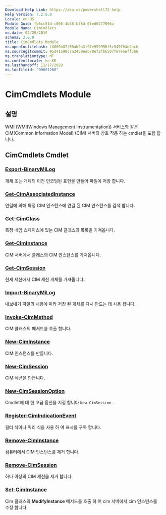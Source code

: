 ```yaml
---
Download Help Link: https://aka.ms/powershell72-help
Help Version: 7.2.0.0
Locale: en-US
Module Guid: fb6cc51d-c096-4b38-b78d-0fed6277096a
Module Name: CimCmdlets
ms.date: 02/20/2019
schema: 2.0.0
title: CimCmdlets Module
ms.openlocfilehash: f4869b07f00ab9a3f97e959990f5c549704e2acb
ms.sourcegitcommit: 95d41698c7a2450eeb70ef2fb6507fe7e6eff3b6
ms.translationtype: MT
ms.contentlocale: ko-KR
ms.lasthandoff: 11/17/2020
ms.locfileid: "99601260"
---
```

# CimCmdlets Module

## 설명

WMI (WMI(Windows Management Instrumentation)) 서비스와 같은 CIM(Common Information Model) (CIM) 서버와 상호 작용 하는 cmdlet을 포함 합니다.

## CimCmdlets Cmdlet

### [Export-BinaryMiLog](Export-BinaryMiLog.md)
개체 또는 개체의 이진 인코딩된 표현을 만들어 파일에 저장 합니다.

### [Get-CimAssociatedInstance](Get-CimAssociatedInstance.md)
연결에 의해 특정 CIM 인스턴스에 연결 된 CIM 인스턴스를 검색 합니다.

### [Get-CimClass](Get-CimClass.md)
특정 네임 스페이스에 있는 CIM 클래스의 목록을 가져옵니다.

### [Get-CimInstance](Get-CimInstance.md)
CIM 서버에서 클래스의 CIM 인스턴스를 가져옵니다.

### [Get-CimSession](Get-CimSession.md)
현재 세션에서 CIM 세션 개체를 가져옵니다.

### [Import-BinaryMiLog](Import-BinaryMiLog.md)
내보내기 파일의 내용에 따라 저장 된 개체를 다시 만드는 데 사용 됩니다.

### [Invoke-CimMethod](Invoke-CimMethod.md)
CIM 클래스의 메서드를 호출 합니다.

### [New-CimInstance](New-CimInstance.md)
CIM 인스턴스를 만듭니다.

### [New-CimSession](New-CimSession.md)
CIM 세션을 만듭니다.

### [New-CimSessionOption](New-CimSessionOption.md)
Cmdlet에 대 한 고급 옵션을 지정 합니다 `New-CimSession` .

### [Register-CimIndicationEvent](Register-CimIndicationEvent.md)
필터 식이나 쿼리 식을 사용 하 여 표시를 구독 합니다.

### [Remove-CimInstance](Remove-CimInstance.md)
컴퓨터에서 CIM 인스턴스를 제거 합니다.

### [Remove-CimSession](Remove-CimSession.md)
하나 이상의 CIM 세션을 제거 합니다.

### [Set-CimInstance](Set-CimInstance.md)
Cim 클래스의 **ModifyInstance** 메서드를 호출 하 여 cim 서버에서 cim 인스턴스를 수정 합니다.

